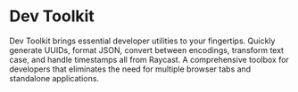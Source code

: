 # Dev Toolkit

Dev Toolkit brings essential developer utilities to your fingertips. Quickly generate UUIDs, format JSON, convert between encodings, transform text case, and handle timestamps all from Raycast. A comprehensive toolbox for developers that eliminates the need for multiple browser tabs and standalone applications.